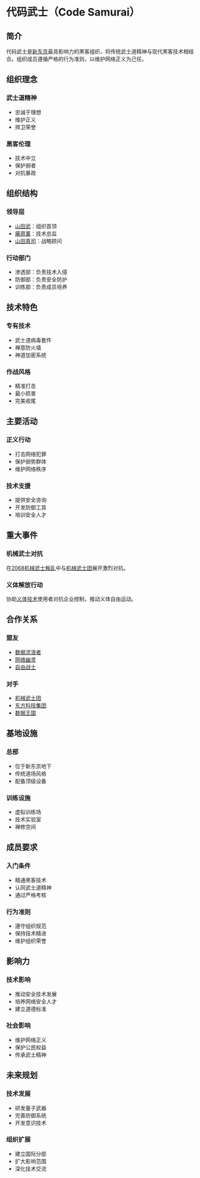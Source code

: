 # 代码武士（Code Samurai）

## 简介
代码武士是[新东京](/城市/新东京.md)最具影响力的黑客组织，将传统武士道精神与现代黑客技术相结合。组织成员遵循严格的行为准则，以维护网络正义为己任。

## 组织理念

### 武士道精神
- 忠诚于理想
- 维护正义
- 捍卫荣誉

### 黑客伦理
- 技术中立
- 保护弱者
- 对抗暴政

## 组织结构

### 领导层
- [山田武](/人物/山田武.md)：组织首领
- [藤原薰](/人物/藤原薰.md)：技术总监
- [山田真司](/人物/山田真司.md)：战略顾问

### 行动部门
- 渗透部：负责技术入侵
- 防御部：负责安全防护
- 训练部：负责成员培养

## 技术特色

### 专有技术
- 武士道病毒套件
- 禅意防火墙
- 神道加密系统

### 作战风格
- 精准打击
- 最小损害
- 完美收尾

## 主要活动

### 正义行动
- 打击网络犯罪
- 保护弱势群体
- 维护网络秩序

### 技术支援
- 提供安全咨询
- 开发防御工具
- 培训安全人才

## 重大事件

### 机械武士对抗
在[2068机械武士叛乱](/历史/2068机械武士叛乱.md)中与[机械武士团](/组织/机械武士团.md)展开激烈对抗。

### 义体解放行动
协助[义体技术](/科技/义体技术.md)使用者对抗企业控制，推动义体自由运动。

## 合作关系

### 盟友
- [数据流浪者](/组织/数据流浪者.md)
- [网络幽灵](/组织/网络幽灵.md)
- [自由战士](/组织/自由战士.md)

### 对手
- [机械武士团](/组织/机械武士团.md)
- [东方科技集团](/组织/东方科技集团.md)
- [数据王国](/组织/数据王国.md)

## 基地设施

### 总部
- 位于新东京地下
- 传统道场风格
- 配备顶级设备

### 训练设施
- 虚拟训练场
- 技术实验室
- 禅修空间

## 成员要求

### 入门条件
- 精通黑客技术
- 认同武士道精神
- 通过严格考核

### 行为准则
- 遵守组织规范
- 保持技术精进
- 维护组织荣誉

## 影响力

### 技术影响
- 推动安全技术发展
- 培养网络安全人才
- 建立道德标准

### 社会影响
- 维护网络正义
- 保护公民权益
- 传承武士精神

## 未来规划

### 技术发展
- 研发量子武器
- 完善防御系统
- 开发意识技术

### 组织扩展
- 建立国际分部
- 扩大影响范围
- 深化技术交流
